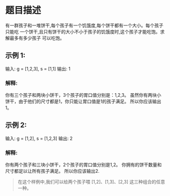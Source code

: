 # 题目描述
有一群孩子和一堆饼干,每个孩子有一个饥饿度,每个饼干都有一个大小。每个孩子只能吃
一个饼干,且只有饼干的大小不小于孩子的饥饿度时,这个孩子才能吃饱。求解最多有多少孩子
可以吃饱。

## 示例 1:
输入: g = [1,2,3], s = [1,1]
输出: 1

### 解释:
你有三个孩子和两块小饼干，3个孩子的胃口值分别是：1,2,3。
虽然你有两块小饼干，由于他们的尺寸都是1，你只能让胃口值是1的孩子满足。
所以你应该输出1。

## 示例 2:
输入: g = [1,2], s = [1,2,3]
输出: 2
### 解释:
你有两个孩子和三块小饼干，2个孩子的胃口值分别是1,2。
你拥有的饼干数量和尺寸都足以让所有孩子满足。
所以你应该输出2.

> 在这个样例中,我们可以给两个孩子喂 [1,2]、[1,3]、[2,3] 这三种组合的任意一种。
